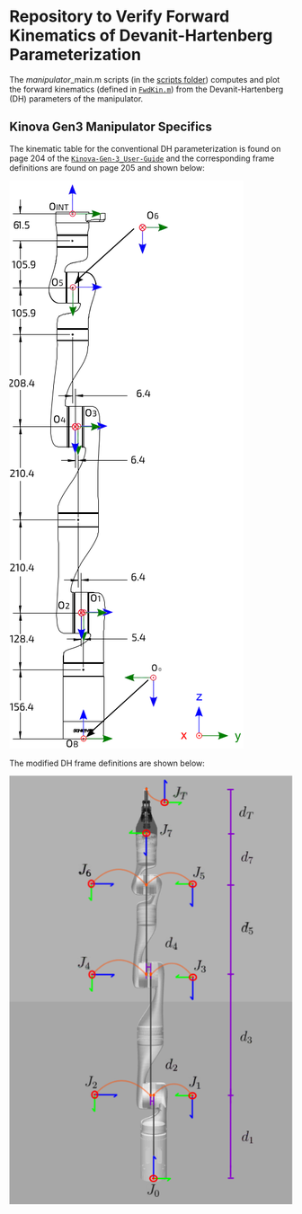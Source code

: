 # Repository to Verify Forward Kinematics of Devanit-Hartenberg Parameterization
The <em>manipulator</em>_main.m scripts (in the [scripts folder](scripts/)) computes and plot the forward kinematics (defined in [`FwdKin.m`](functions/FwdKin.m)) from the Devanit-Hartenberg (DH) parameters of the manipulator.

## Kinova Gen3 Manipulator Specifics
The kinematic table for the conventional DH parameterization is found on page 204 of the [`Kinova-Gen-3_User-Guide`](documentation/Kinova-Gen-3_User-Guide.pdf) and the corresponding frame definitions are found on page 205 and shown below:

![DH Parameters](images/DH_Kinova.png "DH Parameter Frame Definitions")

The modified DH frame definitions are shown below:

![Modified DH Parameters](images/modDH_Kinova.png "Modified DH Parameter Frame Definitions")